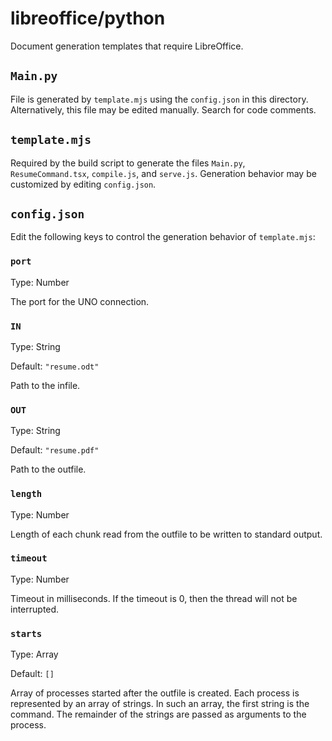 # libreoffice/python

Document generation templates that require LibreOffice.

## `Main.py`

File is generated by `template.mjs` using the `config.json` in this directory. Alternatively, this file may be edited manually. Search for code comments.

## `template.mjs`

Required by the build script to generate the files `Main.py`, `ResumeCommand.tsx`, `compile.js`, and `serve.js`. Generation behavior may be customized by editing `config.json`.

## `config.json`

Edit the following keys to control the generation behavior of `template.mjs`:

### `port`

Type: Number

The port for the UNO connection.

### `IN`

Type: String

Default: `"resume.odt"`

Path to the infile.

### `OUT`

Type: String

Default: `"resume.pdf"`

Path to the outfile.

### `length`

Type: Number

Length of each chunk read from the outfile to be written to standard output.

### `timeout`

Type: Number

Timeout in milliseconds. If the timeout is 0, then the thread will not be interrupted.

### `starts`

Type: Array

Default: `[]`

Array of processes started after the outfile is created. Each process is represented by an array of strings. In such an array, the first string is the command. The remainder of the strings are passed as arguments to the process.
